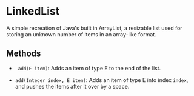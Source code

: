 # LinkedList

A simple recreation of Java's built in ArrayList, a resizable list used for storing an unknown number of items in an array-like format. 

## Methods
 
* ` add(E item)`:
Adds an item of type E to the end of the list.

* `add(Integer index, E item)`:
Adds an item of type E into index `index`, and pushes the items after it over by a space.



